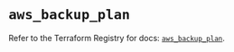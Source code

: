 # `aws_backup_plan`

Refer to the Terraform Registry for docs: [`aws_backup_plan`](https://registry.terraform.io/providers/hashicorp/aws/5.65.0/docs/resources/backup_plan).
